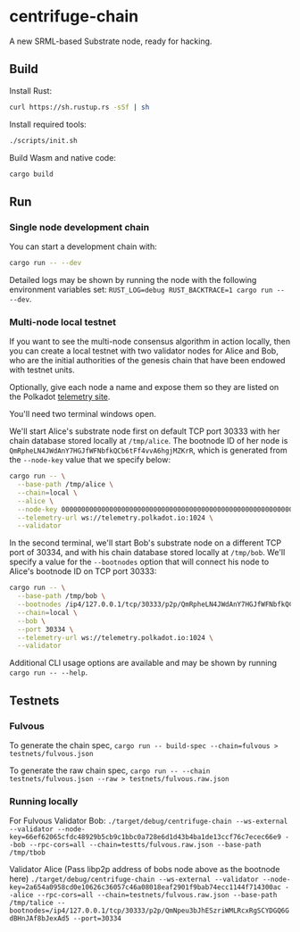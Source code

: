# centrifuge-chain

A new SRML-based Substrate node, ready for hacking.

## Build

Install Rust:

```bash
curl https://sh.rustup.rs -sSf | sh
```

Install required tools:

```bash
./scripts/init.sh
```

Build Wasm and native code:

```bash
cargo build
```

## Run

### Single node development chain

You can start a development chain with:

```bash
cargo run -- --dev
```

Detailed logs may be shown by running the node with the following environment variables set: `RUST_LOG=debug RUST_BACKTRACE=1 cargo run -- --dev`.

### Multi-node local testnet

If you want to see the multi-node consensus algorithm in action locally, then you can create a local testnet with two validator nodes for Alice and Bob, who are the initial authorities of the genesis chain that have been endowed with testnet units.

Optionally, give each node a name and expose them so they are listed on the Polkadot [telemetry site](https://telemetry.polkadot.io/#/Local%20Testnet).

You'll need two terminal windows open.

We'll start Alice's substrate node first on default TCP port 30333 with her chain database stored locally at `/tmp/alice`. The bootnode ID of her node is `QmRpheLN4JWdAnY7HGJfWFNbfkQCb6tFf4vvA6hgjMZKrR`, which is generated from the `--node-key` value that we specify below:

```bash
cargo run -- \
  --base-path /tmp/alice \
  --chain=local \
  --alice \
  --node-key 0000000000000000000000000000000000000000000000000000000000000001 \
  --telemetry-url ws://telemetry.polkadot.io:1024 \
  --validator
```

In the second terminal, we'll start Bob's substrate node on a different TCP port of 30334, and with his chain database stored locally at `/tmp/bob`. We'll specify a value for the `--bootnodes` option that will connect his node to Alice's bootnode ID on TCP port 30333:

```bash
cargo run -- \
  --base-path /tmp/bob \
  --bootnodes /ip4/127.0.0.1/tcp/30333/p2p/QmRpheLN4JWdAnY7HGJfWFNbfkQCb6tFf4vvA6hgjMZKrR \
  --chain=local \
  --bob \
  --port 30334 \
  --telemetry-url ws://telemetry.polkadot.io:1024 \
  --validator
```

Additional CLI usage options are available and may be shown by running `cargo run -- --help`.

## Testnets

### Fulvous 

To generate the chain spec,
`cargo run -- build-spec --chain=fulvous > testnets/fulvous.json`

To generate the raw chain spec,
`cargo run -- --chain testnets/fulvous.json --raw > testnets/fulvous.raw.json`


### Running locally
For Fulvous
Validator Bob:
`./target/debug/centrifuge-chain --ws-external --validator --node-key=66ef62065cfdc48929b5cb9c1bbc0a728e6d1d43b4ba1de13ccf76c7ecec66e9 --bob --rpc-cors=all --chain=testts/fulvous.raw.json --base-path /tmp/tbob`

Validator Alice (Pass libp2p address of bobs node above as the bootnode here)
`./target/debug/centrifuge-chain --ws-external --validator --node-key=2a654a0958cd0e10626c36057c46a08018eaf2901f9bab74ecc1144f714300ac --alice --rpc-cors=all --chain=testnets/fulvous.raw.json --base-path /tmp/talice --bootnodes=/ip4/127.0.0.1/tcp/30333/p2p/QmNpeu3bJhESzriWMLRcxRgSCYDGQ6GdBHnJAf8bJexAd5 --port=30334`
